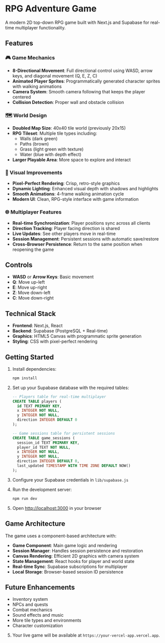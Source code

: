 # RPG Adventure Game

A modern 2D top-down RPG game built with Next.js and Supabase for real-time multiplayer functionality.

## Features

### 🎮 Game Mechanics
- **8-Directional Movement**: Full directional control using WASD, arrow keys, and diagonal movement (Q, E, Z, C)
- **Animated Player Sprites**: Programmatically generated character sprites with walking animations
- **Camera System**: Smooth camera following that keeps the player centered
- **Collision Detection**: Proper wall and obstacle collision

### 🗺️ World Design
- **Doubled Map Size**: 40x40 tile world (previously 20x15)
- **RPG Tileset**: Multiple tile types including:
  - Walls (dark green)
  - Paths (brown)
  - Grass (light green with texture)
  - Water (blue with depth effect)
- **Larger Playable Area**: More space to explore and interact

### 🎨 Visual Improvements
- **Pixel-Perfect Rendering**: Crisp, retro-style graphics
- **Dynamic Lighting**: Enhanced visual depth with shadows and highlights
- **Smooth Animations**: 4-frame walking animation cycle
- **Modern UI**: Clean, RPG-style interface with game information

### 🌐 Multiplayer Features
- **Real-time Synchronization**: Player positions sync across all clients
- **Direction Tracking**: Player facing direction is shared
- **Live Updates**: See other players move in real-time
- **Session Management**: Persistent sessions with automatic save/restore
- **Cross-Browser Persistence**: Return to the same position when reopening the game

## Controls

- **WASD** or **Arrow Keys**: Basic movement
- **Q**: Move up-left
- **E**: Move up-right  
- **Z**: Move down-left
- **C**: Move down-right

## Technical Stack

- **Frontend**: Next.js, React
- **Backend**: Supabase (PostgreSQL + Real-time)
- **Graphics**: HTML5 Canvas with programmatic sprite generation
- **Styling**: CSS with pixel-perfect rendering

## Getting Started

1. Install dependencies:
   ```bash
   npm install
   ```

2. Set up your Supabase database with the required tables:
   ```sql
   -- Players table for real-time multiplayer
   CREATE TABLE players (
     id TEXT PRIMARY KEY,
     x INTEGER NOT NULL,
     y INTEGER NOT NULL,
     direction INTEGER DEFAULT 0
   );
   
   -- Game sessions table for persistent sessions
   CREATE TABLE game_sessions (
     session_id TEXT PRIMARY KEY,
     player_id TEXT NOT NULL,
     x INTEGER NOT NULL,
     y INTEGER NOT NULL,
     direction INTEGER DEFAULT 0,
     last_updated TIMESTAMP WITH TIME ZONE DEFAULT NOW()
   );
   ```

3. Configure your Supabase credentials in `lib/supabase.js`

4. Run the development server:
   ```bash
   npm run dev
   ```

5. Open [http://localhost:3000](http://localhost:3000) in your browser

## Game Architecture

The game uses a component-based architecture with:
- **Game Component**: Main game logic and rendering
- **Session Manager**: Handles session persistence and restoration
- **Canvas Rendering**: Efficient 2D graphics with camera system
- **State Management**: React hooks for player and world state
- **Real-time Sync**: Supabase subscriptions for multiplayer
- **Local Storage**: Browser-based session ID persistence

## Future Enhancements

- Inventory system
- NPCs and quests
- Combat mechanics
- Sound effects and music
- More tile types and environments
- Character customization 
5. Your live game will be available at `https://your-vercel-app.vercel.app`. 